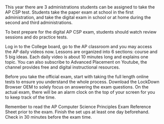 This year there are 3 administrations students can be assigned to take the AP CSP test. Students take the paper exam at school in the first administration, and take the digital exam in school or at home during the second and third administrations. 

To best prepare for the digital AP CSP exam, students should watch review sessions and do practice tests.

Log in to the College board, go to the AP classroom and you may access the AP daily videos now. Lessons are organized into 6 sections: course and 5 big ideas. Each daily video is about 10 minutes long and explains one topic. You can also subscribe to Advanced Placement on Youtube, the channel provides free and digital instructional resources. 

Before you take the official exam, start with taking the full length online tests to ensure you understand the whole process. Download the LockDown Browser OEM to solely focus on answering the exam questions. On the actual exam, there will be an alarm clock on the top of your screen for you to keep track of the time. 

Remember to read the AP Computer Science Principles Exam Reference Sheet prior to the exam. Finish the set ups at least one day beforehand. Check in 30 minutes before the exam time. 
